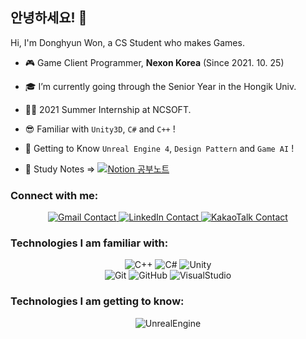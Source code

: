 ## 안녕하세요! 👋

Hi, I'm Donghyun Won, a CS Student who makes Games. <br/>

- 🎮 Game Client Programmer, **Nexon Korea** (Since 2021. 10. 25)

- 🎓 I’m currently going through the Senior Year in the Hongik Univ.

- 👨‍💼 2021 Summer Internship at NCSOFT.

- 😎 Familiar with `Unity3D`, `C#` and `C++` !

- 👊 Getting to Know `Unreal Engine 4`, `Design Pattern` and `Game AI` !

- 📖 Study Notes => <a href="https://www.notion.so/wondong/Hello-39e66d3c917a4545bef6a115ee9977f8"> <img alt="Notion 공부노트" src ="https://img.shields.io/badge/Notion-000000.svg?&style=for-the-badge&logo=Notion&logoColor=FFFFFF"/> </a>
	
### Connect with me:
<p align="center">
	<a href="mailto:ehdgus5500@gmail.com" target="_blank">
		<img alt="Gmail Contact" src ="https://img.shields.io/badge/Gmail-EA4335.svg?&style=for-the-badge&logo=Gmail&logoColor=FFFFFF"/>
	</a>
    	<a href="https://www.linkedin.com/in/%EB%8F%99%ED%98%84-donghyun-won-%EC%9B%90-449841185/" target="_blank"">
		<img alt="LinkedIn Contact" src ="https://img.shields.io/badge/LinkedIm-0A66C2.svg?&style=for-the-badge&logo=LinkedIn&logoColor=FFFFFF"/>    
	</a>
	<a href="https://open.kakao.com/o/sdNMrCqd" target="_blank"">
	    <img alt="KakaoTalk Contact" src ="https://img.shields.io/badge/KakaoTalk-FFCD00.svg?&style=for-the-badge&logo=KakaoTalk&logoColor=FFFFFF"/>		
	</a>
</p>


### Technologies I am familiar with:
<p align="center">
	<img alt="C++" src ="https://img.shields.io/badge/C++-00599C.svg?&style=for-the-badge&logo=Cplusplus&logoColor=FFFFFF"/>
	<img alt="C#" src ="https://img.shields.io/badge/C Sharp-239120.svg?&style=for-the-badge&logo=Csharp&logoColor=FFFFFF"/>
	<img alt="Unity" src ="https://img.shields.io/badge/Unity-000000.svg?&style=for-the-badge&logo=Unity&logoColor=FFFFFF"/>
	<br/>
	<img alt="Git" src ="https://img.shields.io/badge/Git-F05032.svg?&style=for-the-badge&logo=Git&logoColor=FFFFFF"/>
	<img alt="GitHub" src ="https://img.shields.io/badge/GitHub-181717.svg?&style=for-the-badge&logo=GitHub&logoColor=FFFFFF"/>
	<img alt="VisualStudio" src ="https://img.shields.io/badge/Visual Studio-5C2D91.svg?&style=for-the-badge&logo=Visual Studio&logoColor=FFFFFF"/>
</p>


### Technologies I am getting to know:
<p align="center">
	<img alt="UnrealEngine" src ="https://img.shields.io/badge/Unreal Engine-0E1128.svg?&style=for-the-badge&logo=Unreal Engine&logoColor=FFFFFF"/>
<!-- 		<img align="center" src="tech/unreal.png" alt="UE4" height="40" width="40" /> -->
</p>
